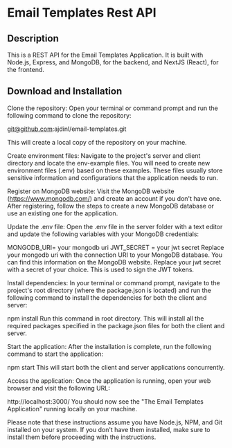 # Email Templates Rest API

## Description

This is a REST API for the Email Templates Application. It is built with Node.js, Express, and MongoDB, for the backend, and NextJS (React), for the frontend.

## Download and Installation

Clone the repository:
Open your terminal or command prompt and run the following command to clone the repository:

git@github.com:ajdinl/email-templates.git

This will create a local copy of the repository on your machine.

Create environment files:
Navigate to the project's server and client directory and locate the env-example files. You will need to create new environment files (.env) based on these examples. These files usually store sensitive information and configurations that the application needs to run.

Register on MongoDB website:
Visit the MongoDB website (https://www.mongodb.com/) and create an account if you don't have one. After registering, follow the steps to create a new MongoDB database or use an existing one for the application.

Update the .env file:
Open the .env file in the server folder with a text editor and update the following variables with your MongoDB credentials:

MONGODB_URI= your mongodb uri
JWT_SECRET = your jwt secret
Replace your mongodb uri with the connection URI to your MongoDB database. You can find this information on the MongoDB website. Replace your jwt secret with a secret of your choice. This is used to sign the JWT tokens.

Install dependencies:
In your terminal or command prompt, navigate to the project's root directory (where the package.json is located) and run the following command to install the dependencies for both the client and server:

npm install
Run this command in root directory.
This will install all the required packages specified in the package.json files for both the client and server.

Start the application:
After the installation is complete, run the following command to start the application:

npm start
This will start both the client and server applications concurrently.

Access the application:
Once the application is running, open your web browser and visit the following URL:

http://localhost:3000/
You should now see the "The Email Templates Application" running locally on your machine.

Please note that these instructions assume you have Node.js, NPM, and Git installed on your system. If you don't have them installed, make sure to install them before proceeding with the instructions.
